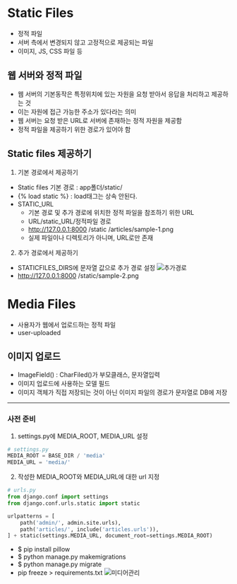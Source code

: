 # Static Files
- 정적 파일
- 서버 측에서 변경되지 않고 고정적으로 제공되는 파일
- 이미지, JS, CSS 파일 등

## 웹 서버와 정적 파일
- 웹 서버의 기본동작은 특정위치에 있는 자원을 요청 받아서 응답을 처리하고 제공하는 것
- 이는 자원에 접근 가능한 주소가 있다라는 의미
- 웹 서버는 요청 받은 URL로 서버에 존재하는 정적 자원을 제공함
- 정적 파일을 제공하기 위한 경로가 있어야 함

## Static files 제공하기
1. 기본 경로에서 제공하기
  - Static files 기본 경로 : app폴더/static/
   - {% load static %} : load태그는 상속 안된다.
  - STATIC_URL
    - 기본 경로 및 추가 경로에 위치한 정적 파일을 참조하기 위한 URL
    - URL/static_URL/정적파일 경로
    - http://127.0.0.1:8000   /static   /articles/sample-1.png
    - 실제 파일이나 디렉토리가 아니며, URL로만 존재

2. 추가 경로에서 제공하기
  - STATICFILES_DIRS에 문자열 값으로 추가 경로 설정
![추가경로](/추가경로.JPG)
  - http://127.0.0.1:8000      /static/sample-2.png

# Media Files
- 사용자가 웹에서 업로드하는 정적 파일
- user-uploaded

## 이미지 업로드
- ImageField() : CharFiled()가 부모클래스, 문자열입력
- 이미지 업로드에 사용하는 모델 필드
- 이미지 객체가 직접 저장되는 것이 아닌 이미지 파일의 경로가 문자열로 DB에 저장
---
### 사전 준비
1. settings.py에 MEDIA_ROOT, MEDIA_URL 설정
```python
# settings.py
MEDIA_ROOT = BASE_DIR / 'media'
MEDIA_URL = 'media/'
```

2. 작성한 MEDIA_ROOT와 MEDIA_URL에 대한 url 지정
```python
# urls.py
from django.conf import settings
from django.conf.urls.static import static

urlpatterns = [
    path('admin/', admin.site.urls),
    path('articles/', include('articles.urls')),
] + static(settings.MEDIA_URL, document_root=settings.MEDIA_ROOT)
```

- $ pip install pillow
- $ python manage.py makemigrations
- $ python manage.py migrate
- pip freeze > requirements.txt
![미디어관리](/미디어경로.JPG)